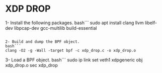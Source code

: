 # XDP DROP

1- Install the following packages.
bash```
sudo apt install clang llvm libelf-dev libpcap-dev gcc-multilib build-essential
```

2- Build and dump the BPF object.
bash```
clang -O2 -g -Wall -target bpf -c xdp_drop.c -o xdp_drop.o
```

3- Load a BPF object.
bash```
sudo ip link set veth1 xdpgeneric obj xdp_drop.o sec xdp_drop
```

